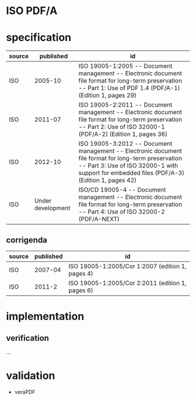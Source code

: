 # ISO PDF/A
# specification
| source | published | id
| ------ | --------- | --
| ISO    | 2005-10   | ISO 19005-1:2005 -- Document management -- Electronic document file format for long-term preservation -- Part 1: Use of PDF 1.4 (PDF/A-1) (Edition 1, pages 29)
| ISO    | 2011-07   | ISO 19005-2:2011 -- Document management -- Electronic document file format for long-term preservation -- Part 2: Use of ISO 32000-1 (PDF/A-2) (Edition 1, pages 36)
| ISO    | 2012-10   | ISO 19005-3:2012 -- Document management -- Electronic document file format for long-term preservation -- Part 3: Use of ISO 32000-1 with support for embedded files (PDF/A-3) (Edition 1, pages 42)
| ISO    | Under development | ISO/CD 19005-4 -- Document management -- Electronic document file format for long-term preservation -- Part 4: Use of ISO 32000-2 (PDF/A-NEXT)
## corrigenda
| source | published | id
| ------ | --------- | --
| ISO    | 2007-04   | ISO 19005-1:2005/Cor 1:2007 (edition 1, pages 4)
| ISO    | 2011-2    | ISO 19005-1:2005/Cor 2:2011 (edition 1, pages 6)

# implementation
## verification
...
# validation
* veraPDF
